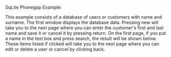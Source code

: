 SqLite Phonegap Example:

This example consists of a database of users or customers with name and surname.
The first window displays the database data.
Pressing new will take you to the next page where you can enter the customer's first and last name and save it or cancel it by pressing return.
On the first page, if you put a name in the text box and press search, the result will be shown below. These items listed if clicked will take you to the next page where you can edit or delete a user or cancel by clicking back.